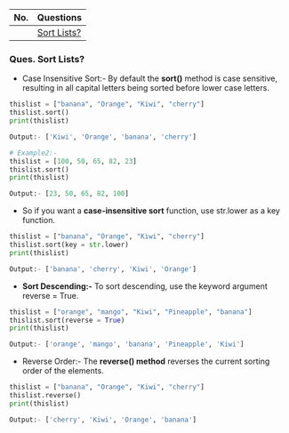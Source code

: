 |  No.  | Questions                       |
| :---: | ------------------------------- |
|       | [Sort Lists?](#ques-sort-lists) |

### **Ques. Sort Lists?**
* Case Insensitive Sort:- By default the **sort()** method is case sensitive, resulting in all capital letters being sorted before lower case letters.
```python
thislist = ["banana", "Orange", "Kiwi", "cherry"]
thislist.sort()
print(thislist)

Output:- ['Kiwi', 'Orange', 'banana', 'cherry']

# Example2:-
thislist = [100, 50, 65, 82, 23]
thislist.sort()
print(thislist)

Output:- [23, 50, 65, 82, 100]
```
* So if you want a **case-insensitive sort** function, use str.lower as a key function.
```python
thislist = ["banana", "Orange", "Kiwi", "cherry"]
thislist.sort(key = str.lower)
print(thislist)

Output:- ['banana', 'cherry', 'Kiwi', 'Orange']
```
* **Sort Descending:-** To sort descending, use the keyword argument reverse = True.
```python
thislist = ["orange", "mango", "Kiwi", "Pineapple", "banana"]
thislist.sort(reverse = True)
print(thislist)

Output:- ['orange', 'mango', 'banana', 'Pineapple', 'Kiwi']
```

* Reverse Order:- The **reverse() method** reverses the current sorting order of the elements.
```python
thislist = ["banana", "Orange", "Kiwi", "cherry"]
thislist.reverse()
print(thislist) 

Output:- ['cherry', 'Kiwi', 'Orange', 'banana']
```